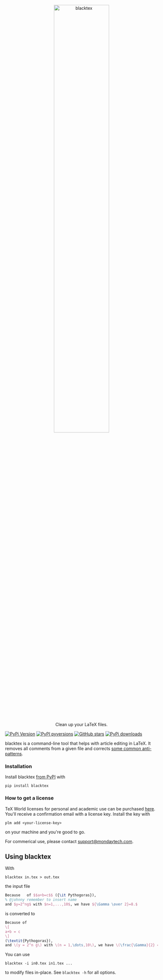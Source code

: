 <p align="center">
  <a href="https://github.com/texworld/blacktex"><img alt="blacktex" src="https://texworld.github.io/blacktex/logo.svg" width="60%"></a>
  <p align="center">Clean up your LaTeX files.</p>
</p>

[![PyPi Version](https://img.shields.io/pypi/v/blacktex.svg?style=flat-square)](https://pypi.org/project/blacktex/)
[![PyPI pyversions](https://img.shields.io/pypi/pyversions/blacktex.svg?style=flat-square)](https://pypi.org/project/blacktex/)
[![GitHub stars](https://img.shields.io/github/stars/texworld/blacktex.svg?style=flat-square&logo=github&label=Stars&logoColor=white)](https://github.com/texworld/blacktex)
[![PyPi downloads](https://img.shields.io/pypi/dm/blacktex.svg?style=flat-square)](https://pypistats.org/packages/blacktex)

blacktex is a command-line tool that helps with article editing in LaTeX. It
removes all comments from a given file and corrects [some common
anti-patterns](http://mirrors.ctan.org/info/l2tabu/english/l2tabuen.pdf).

### Installation

Install blacktex [from PyPI](https://pypi.org/project/blacktex/) with

```
pip install blacktex
```

### How to get a license

TeX World licenses for personal and academic use can be purchased
[here](https://buy.stripe.com/aEU7vb9xc870f1mbIL).
You'll receive a confirmation email with a license key.
Install the key with

```
plm add <your-license-key>
```

on your machine and you're good to go.

For commerical use, please contact support@mondaytech.com.

## Using blacktex

With

```
blacktex in.tex > out.tex
```

the input file

```latex
Because   of $$a+b=c$$ ({\it Pythogoras}),
% @johnny remember to insert name
and $y=2^ng$ with $n=1,...,10$, we have ${\Gamma \over 2}=8.$
```

is converted to

```latex
Because of
\[
a+b = c
\]
(\textit{Pythogoras}),
and \(y = 2^n g\) with \(n = 1,\dots,10\), we have \(\frac{\Gamma}{2} = 8\).
```

You can use

```
blacktex -i in0.tex in1.tex ...
```

to modify files in-place. See `blacktex -h` for all options.
